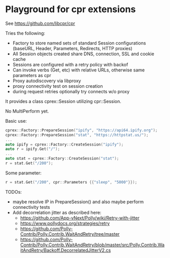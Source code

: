 # Playground for cpr extensions

See https://github.com/libcpr/cpr

Tries the following:
- Factory to store named sets of standard Session configurations (baseURL, Header, Parameters, Redirects, HTTP proxies)
- All Session objects created share DNS, connection, SSL and cookie cache
- Sessions are configured with a retry policy with backof
- Can invoke verbs (Get, etc) with relative URLs, otherwise same parameters as cpr
- Proxy autodiscovery via libproxy
- proxy connectivity test on session creation
- during request retries optionally try connects w/o proxy

It provides a class cprex::Session utilizing cpr::Session.

No MultiPerform yet.

Basic use:

```cpp
cprex::Factory::PrepareSession("ipify", "https://api64.ipify.org");
cprex::Factory::PrepareSession("stat", "https://httpstat.us/");
...
auto ipify = cprex::Factory::CreateSession("ipify");
auto r = ipify.Get("/");
...
auto stat = cprex::Factory::CreateSession("stat");
r = stat.Get("/200");
```

Some parameter:
```cpp
r = stat.Get("/200", cpr::Parameters {{"sleep", "5000"}});
```

TODOs:
- maybe resolve IP in PrepareSession() and also maybe perform connectivity tests
- Add decorrelation jitter as described here:
    - https://github.com/App-vNext/Polly/wiki/Retry-with-jitter
    - https://www.pollydocs.org/strategies/retry
    - https://github.com/Polly-Contrib/Polly.Contrib.WaitAndRetry/tree/master
    - https://github.com/Polly-Contrib/Polly.Contrib.WaitAndRetry/blob/master/src/Polly.Contrib.WaitAndRetry/Backoff.DecorrelatedJitterV2.cs
